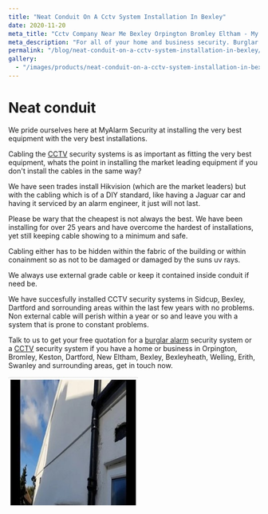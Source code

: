 ```yaml
---
title: "Neat Conduit On A Cctv System Installation In Bexley"
date: 2020-11-20
meta_title: "Cctv Company Near Me Bexley Orpington Bromley Eltham - My Alarm Security"
meta_description: "For all of your home and business security. Burglar Alarm Servicing, Burglar Alarm Installation, Alarm Battery and CCTV. Call 020 8302 4065 or email us."
permalink: "/blog/neat-conduit-on-a-cctv-system-installation-in-bexley/"
gallery:
  - "/images/products/neat-conduit-on-a-cctv-system-installation-in-bexley.webp"
---
```


# Neat conduit

We pride ourselves here at MyAlarm Security at installing the very best equipment with the very best installations.

Cabling the [CCTV](/categories/cctv/) security systems is as important as fitting the very best equipment, whats the point in installing the market leading equipment if you don\'t install the cables in the same way?

We have seen trades install Hikvision (which are the market leaders) but with the cabling which is of a DIY standard, like having a Jaguar car and having it serviced by an alarm engineer, it just will not last.

Please be wary that the cheapest is not always the best. We have been installing for over 25 years and have overcome the hardest of installations, yet still keeping cable showing to a minimum and safe.

Cabling either has to be hidden within the fabric of the building or within conainment so as not to be damaged or damaged by the suns uv rays.

We always use external grade cable or keep it contained inside conduit if need be.

We have succesfully installed CCTV security systems in Sidcup, Bexley, Dartford and sorrounding areas within the last few years with no problems. Non external cable will perish within a year or so and leave you with a system that is prone to constant problems.

Talk to us to get your free quotation for a [burglar alarm](/categories/burglar-alarms/) security system or a [CCTV](/categories/cctv/) security system if you have a home or business in Orpington, Bromley, Keston, Dartford, New Eltham, Bexley, Bexleyheath, Welling, Erith, Swanley and surrounding areas, get in touch now.

![Neat Conduit On A Cctv System Installation In Bexley](/images/news/news-neat-conduit-on-a-cctv-system-installation-in-bexley-bg3dwhda1feftfxsqocq.jpg)